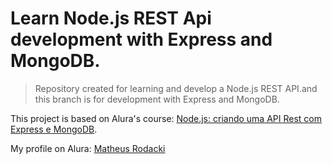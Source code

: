 # Learn Node.js REST Api development with Express and MongoDB.

<!---Esses são exemplos. Veja https://shields.io para outras pessoas ou para personalizar este conjunto de escudos. Você pode querer incluir dependências, status do projeto e informações de licença aqui--->

> Repository created for learning and develop a Node.js REST API.and this branch is for development with Express and MongoDB.

This project is based on Alura's course: [Node.js: criando uma API Rest com Express e MongoDB](https://cursos.alura.com.br/course/node-js-api-rest-express-mongodb).

My profile on Alura: [Matheus Rodacki](https://cursos.alura.com.br/user/matheus-rodacki)
